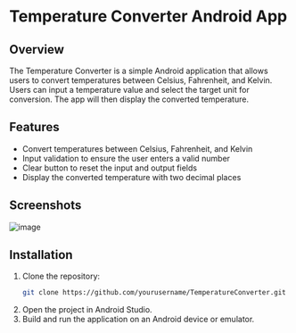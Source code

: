 # Temperature Converter Android App

## Overview
The Temperature Converter is a simple Android application that allows users to convert temperatures between Celsius, Fahrenheit, and Kelvin. Users can input a temperature value and select the target unit for conversion. The app will then display the converted temperature.

## Features
- Convert temperatures between Celsius, Fahrenheit, and Kelvin
- Input validation to ensure the user enters a valid number
- Clear button to reset the input and output fields
- Display the converted temperature with two decimal places

## Screenshots
![image](https://github.com/jallow13/PRODIGY_SD_01/assets/147343695/cbb95edf-4591-4289-ae1e-33026146026c)

## Installation
1. Clone the repository:
    ```sh
    git clone https://github.com/yourusername/TemperatureConverter.git
    ```
2. Open the project in Android Studio.
3. Build and run the application on an Android device or emulator.
